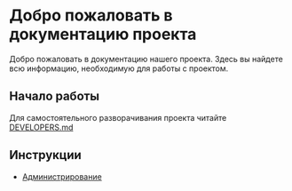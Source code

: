 # Добро пожаловать в документацию проекта

Добро пожаловать в документацию нашего проекта. Здесь вы найдете всю информацию, необходимую для работы с проектом.

## Начало работы

Для самостоятельного разворачивания проекта читайте  [DEVELOPERS.md](https://github.com/antijob/neuro-parser/blob/main/DEVELOPERS.md)

## Инструкции

- [Администрирование](administration.md)
